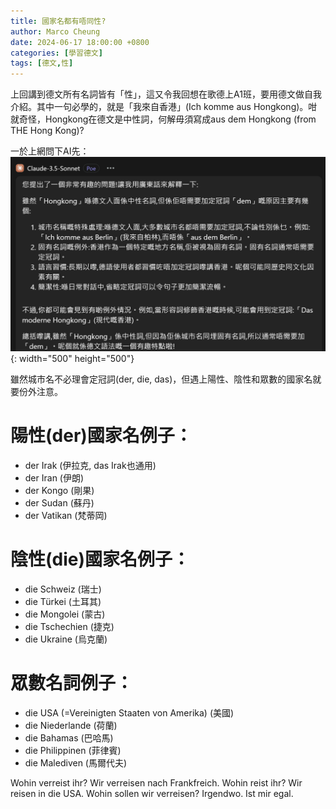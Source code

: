 ```yaml
---
title: 國家名都有唔同性?
author: Marco Cheung
date: 2024-06-17 18:00:00 +0800
categories: [學習德文]
tags: [德文,性]
---
```


上回講到德文所有名詞皆有「性」，這又令我回想在歌德上A1班，要用德文做自我介紹。其中一句必學的，就是「我來自香港」(Ich komme aus Hongkong)。咁就奇怪，Hongkong在德文是中性詞，何解毋須寫成aus dem Hongkong (from THE Hong Kong)?

一於上網問下AI先：
![Poe](/images/poe-claude-3.5.png){: width="500" height="500"}

雖然城市名不必理會定冠詞(der, die, das)，但遇上陽性、陰性和眾數的國家名就要份外注意。

# 陽性(der)國家名例子：
- der Irak (伊拉克, das Irak也通用)
- der Iran (伊朗)
- der Kongo (剛果)
- der Sudan (蘇丹)
- der Vatikan (梵蒂岡)

# 陰性(die)國家名例子：
- die Schweiz (瑞士)
- die Türkei (土耳其)
- die Mongolei (蒙古)
- die Tschechien (捷克)
- die Ukraine (烏克蘭)

# 眾數名詞例子：
- die USA (=Vereinigten Staaten von Amerika) (美國)
- die Niederlande (荷蘭)
- die Bahamas (巴哈馬)
- die Philippinen (菲律賓)
- die Malediven (馬爾代夫)

Wohin verreist ihr? Wir verreisen nach Frankfreich.
Wohin reist ihr? Wir reisen in die USA.
Wohin sollen wir verreisen? Irgendwo. Ist mir egal.